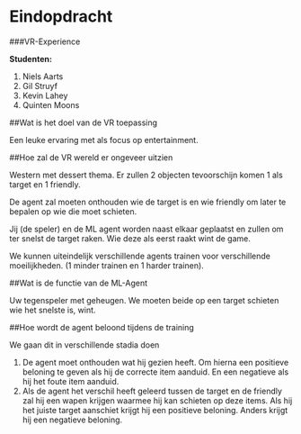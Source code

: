 # Eindopdracht 

###VR-Experience 

**Studenten:**  

1. Niels Aarts 
2. Gil Struyf 
3. Kevin Lahey 
4. Quinten Moons 

##Wat is het doel van de VR toepassing 

Een leuke ervaring met als focus op entertainment. 

##Hoe zal de VR wereld er ongeveer uitzien   

Western met dessert thema. Er zullen 2 objecten tevoorschijn komen 1 als target en 1 friendly. 

De agent zal moeten onthouden wie de target is en wie friendly om later te bepalen op wie die moet schieten.  

Jij (de speler) en de ML agent worden naast elkaar geplaatst en zullen om ter snelst de target raken. Wie deze als eerst raakt wint de game. 

We kunnen uiteindelijk verschillende agents trainen voor verschillende moeilijkheden. (1 minder trainen en 1 harder trainen). 

##Wat is de functie van de ML-Agent 

Uw tegenspeler met geheugen. We moeten beide op een target schieten wie het snelste is, wint. 


##Hoe wordt de agent beloond tijdens de training 

We gaan dit in verschillende stadia doen 

1. De agent moet onthouden wat hij gezien heeft. Om hierna een positieve beloning te geven als hij de correcte item aanduid. En een negatieve als hij het foute item aanduid. 
2. Als de agent het verschil heeft geleerd tussen de target en de friendly zal hij een wapen krijgen waarmee hij kan schieten op deze items. Als hij het juiste target aanschiet krijgt hij een positieve beloning. Anders krijgt hij een negatieve beloning. 

 
